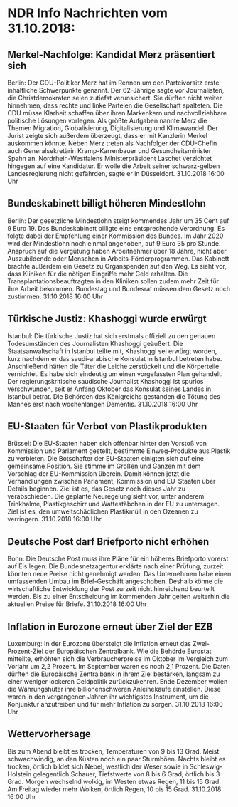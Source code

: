 # NDR Info Nachrichten vom 31.10.2018:


## Merkel-Nachfolge: Kandidat Merz präsentiert sich
Berlin: Der CDU-Politiker Merz hat im Rennen um den Parteivorsitz erste inhaltliche Schwerpunkte genannt. Der 62-Jährige sagte vor Journalisten, die Christdemokraten seien zutiefst verunsichert. Sie dürften nicht weiter hinnehmen, dass rechte und linke Parteien die Gesellschaft spalteten. Die CDU müsse Klarheit schaffen über ihren Markenkern und nachvollziehbare politische Lösungen vorlegen. Als größte Aufgaben nannte Merz die Themen Migration, Globalisierung, Digitalisierung und Klimawandel. Der Jurist zeigte sich außerdem überzeugt, dass er mit Kanzlerin Merkel auskommen könnte. Neben Merz treten als Nachfolger der CDU-Chefin auch Generalsekretärin Kramp-Karrenbauer und Gesundheitsminister Spahn an. Nordrhein-Westfalens MInisterpräsident Laschet verzichtet hingegen auf eine Kandidatur. Er wolle die Arbeit seiner schwarz-gelben Landesregierung nicht gefährden, sagte er in Düsseldorf. 31.10.2018 16:00 Uhr 

## Bundeskabinett billigt höheren Mindestlohn
Berlin: Der gesetzliche Mindestlohn steigt kommendes Jahr um 35 Cent auf 9 Euro 19. Das Bundeskabinett billigte eine entsprechende Verordnung. Es folgte dabei der Empfehlung einer Kommission des Bundes. Im Jahr 2020 wird der Mindestlohn noch einmal angehoben, auf 9 Euro 35 pro Stunde. Anspruch auf die Vergütung haben Arbeitnehmer über 18 Jahre, nicht aber Auszubildende oder Menschen in Arbeits-Förderprogrammen. Das Kabinett brachte außerdem ein Gesetz zu Organspenden auf den Weg. Es sieht vor, dass Kliniken für die nötigen Eingriffe mehr Geld erhalten. Die Transplantationsbeauftragten in den Kliniken sollen zudem mehr Zeit für ihre Arbeit bekommen. Bundestag und Bundesrat müssen dem Gesetz noch zustimmen. 31.10.2018 16:00 Uhr 

## Türkische Justiz: Khashoggi wurde erwürgt
Istanbul:	Die türkische Justiz hat sich erstmals offiziell zu den genauen Todesumständen des Journalisten Khashoggi geäußert. Die Staatsanwaltschaft in Istanbul teilte mit, Khashoggi sei erwürgt worden, kurz nachdem er das saudi-arabische Konsulat in Istanbul betreten habe. Anschließend hätten die Täter die Leiche zerstückelt und die Körperteile vernichtet. Es habe sich eindeutig um einen vorgefassten Plan gehandelt. Der regierungskritische saudische Journalist Khashoggi ist spurlos verschwunden, seit er Anfang Oktober das Konsulat seines Landes in Istanbul betrat. Die Behörden des Königreichs gestanden die Tötung des Mannes erst nach wochenlangen Dementis. 31.10.2018 16:00 Uhr 

## EU-Staaten für Verbot von Plastikprodukten
Brüssel: Die EU-Staaten haben sich offenbar hinter den Vorstoß von Kommission und Parlament gestellt, bestimmte Einweg-Produkte aus Plastik zu verbieten. Die Botschafter der EU-Staaten einigten sich auf eine gemeinsame Position. Sie stimme im Großen und Ganzen mit dem Vorschlag der EU-Kommission überein. Damit können jetzt die Verhandlungen zwischen Parlament, Kommission und EU-Staaten über Details beginnen. Ziel ist es, das Gesetz noch dieses Jahr zu verabschieden. Die geplante Neuregelung sieht vor, unter anderem Trinkhalme, Plastikgeschirr und Wattestäbchen in der EU zu untersagen. Ziel ist es, den umweltschädlichen Plastikmüll in den Ozeanen zu verringern. 31.10.2018 16:00 Uhr 

## Deutsche Post darf Briefporto nicht erhöhen
Bonn: Die Deutsche Post muss ihre Pläne für ein höheres Briefporto vorerst auf Eis legen. Die Bundesnetzagentur erklärte nach einer Prüfung, zurzeit könnten neue Preise nicht genehmigt werden. Das Unternehmen habe einen umfassenden Umbau im Brief-Geschäft angeschoben. Deshalb könne die wirtschaftliche Entwicklung der Post zurzeit nicht hinreichend beurteilt werden. Bis zu einer Entscheidung im kommenden Jahr gelten weiterhin die aktuellen Preise für Briefe. 31.10.2018 16:00 Uhr 

## Inflation in Eurozone erneut über Ziel der EZB
Luxemburg: In der Eurozone übersteigt die Inflation erneut das Zwei-Prozent-Ziel der Europäischen Zentralbank. Wie die Behörde Eurostat mitteilte, erhöhten sich die Verbraucherpreise im Oktober im Vergleich zum Vorjahr um 2,2 Prozent. Im September waren es noch 2,1 Prozent. Die Daten dürften die Europäische Zentralbank in ihrem Ziel bestärken, langsam zu einer weniger lockeren Geldpolitik zurückzukehren. Ende Dezember wollen die Währungshüter ihre billionenschweren Anleihekäufe einstellen. Diese waren in den vergangenen Jahren ihr wichtigstes Instrument, um die Konjunktur anzutreiben und für mehr Inflation zu sorgen. 31.10.2018 16:00 Uhr 

## Wettervorhersage
Bis zum Abend bleibt es trocken, Temperaturen von 9 bis 13 Grad. Meist schwachwindig, an den Küsten noch ein paar Sturmböen. Nachts bleibt es trocken, örtlich bildet sich Nebel, westlich der Weser sowie in Schleswig-Holstein gelegentlich Schauer,  Tiefstwerte von 8 bis 6 Grad; örtlich bis 3 Grad. Morgen wechselnd wolkig, im Westen etwas Regen, 11 bis 15 Grad. Am Freitag wieder mehr Wolken, örtlich Regen, 10 bis 15 Grad. 31.10.2018 16:00 Uhr 
